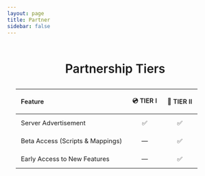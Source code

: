 ```yaml
---
layout: page
title: Partner
sidebar: false
---
```


<style scoped>
/* Partnership Tiers Table Styling */
.partnership-tiers-wrapper {
  max-width: 900px;
  margin: 60px auto 40px;
  padding: 0 20px;
}

.partnership-tiers-title {
  text-align: center;
  font-size: 2em;
  font-weight: 600;
  margin-bottom: 30px;
}

.partnership-tiers-table {
  width: 100%;
  border-collapse: collapse;
  font-size: 1.05em;
}

.partnership-tiers-table thead tr {
  border-bottom: 2px solid var(--vp-c-divider);
}

.partnership-tiers-table th {
  padding: 16px 12px;
  font-weight: 600;
}

.partnership-tiers-table th:first-child {
  text-align: left;
}

.partnership-tiers-table th:not(:first-child) {
  text-align: center;
  color: var(--vp-c-brand-1);
}

.partnership-tiers-table tbody tr {
  border-bottom: 1px solid var(--vp-c-divider);
}

.partnership-tiers-table td {
  padding: 12px;
}

.partnership-tiers-table td:not(:first-child) {
  text-align: center;
}

/* Responsive adjustments */
@media (max-width: 768px) {
  .partnership-tiers-wrapper {
    padding: 0 15px;
    margin: 40px auto 30px;
  }
  
  .partnership-tiers-title {
    font-size: 1.5em;
  }
  
  .partnership-tiers-table {
    font-size: 0.9em;
  }
  
  .partnership-tiers-table th,
  .partnership-tiers-table td {
    padding: 8px 6px;
  }
}
</style>

<script setup>
    import {
    VPTeamPage, 
    VPTeamPageTitle,
    VPTeamMembers,
    VPTeamPageSection
    } from 'vitepress/theme'

    const developer = [
        {
            avatar: '/partner/dev/drshwaggins.webp',
            name: 'DrShwaggins Scripts',
            links: [
                { icon: 'discord', link: 'https://discord.gg/m8SmDPWcu3' },
            ]
        },    
        {
            avatar: '/partner/dev/syn-scripts.webp',
            name: 'Syn Scripts',
            links: [
                { icon: 'discord', link: 'https://discord.gg/synscripts' },
            ]
        },
        {
            avatar: '/partner/dev/bcc.webp',
            name: 'Bryce Canyon County',
            links: [
                { icon: 'discord', link: 'https://discord.gg/GuwS7Y7PA3' },
            ]
        },
        {
            avatar: '/partner/dev/sirec.webp',
            name: 'SIREC STUDIO',
            links: [
                { icon: 'discord', link: 'https://discord.gg/hrWUHjjXwn' },
            ]
        },
        {
            avatar: '/partner/dev/gum.webp',
            name: 'Gum Scripts',
            links: [
                { icon: 'discord', link: 'https://discord.gg/8ZzQqGSngH' },
            ]
        },
        {
            avatar: '/partner/dev/xakra.webp',
            name: 'Xakra Scripts',
            links: [
                { icon: 'discord', link: 'https://discord.gg/aRK4g7KNQr' },
            ]
        },
        {
            avatar: '/partner/dev/fixitfy.webp',
            name: 'Fixitfy',
            links: [
                { icon: 'discord', link: 'https://discord.gg/M6ag2JBzDH' },
            ]
        },
        {
            avatar: '/partner/dev/dlabs.webp',
            name: 'D-Labs',
            links: [
                { icon: 'discord', link: 'https://discord.gg/btGP4gucKZ' },
            ]
        },
        {
            avatar: '/partner/dev/hellcat.webp',
            name: 'Hellcat Development',
            links: [
                { icon: 'discord', link: 'https://discord.gg/GGm6b3ChFX' },
            ]
        },
        {
            avatar: '/partner/dev/nss.webp',
            name: 'NIGHT SHIFT STUDIO',
            links: [
                { icon: 'discord', link: 'https://discord.gg/n26dFYTNCa' },
            ]
        },
        {
            avatar: '/partner/dev/mega.webp',
            name: 'Mega Development',
            links: [
                { icon: 'discord', link: 'https://discord.gg/kfFE3JrySd' },
            ]
        },
        {
            avatar: '/partner/dev/bulgar.webp',
            name: 'BulgaR Scripts',
            links: [
                { icon: 'discord', link: 'https://discord.gg/7Ac56XKYRY' },
            ]
        },
        {
            avatar: '/partner/dev/sirevlc.webp',
            name: 'SireVLC',
            links: [
                { icon: 'discord', link: 'https://discord.gg/2zEQY8RaFb' },
            ]
        },
        {
            avatar: '/partner/dev/jr.webp',
            name: 'JR Scripts',
            links: [
                { icon: 'discord', link: 'https://discord.gg/njZVvWYmpE' },
            ]
        },    
        {
            avatar: '/partner/dev/lefru.webp',
            name: 'LeFruScripts',
            links: [
                { icon: 'discord', link: 'https://discord.gg/nqcA4JJ2dC' },
            ]
        },
        {
            avatar: '/partner/dev/ziomark.webp',
            name: "ZioMark's HUB",
            links: [
                { icon: 'discord', link: 'https://discord.gg/ziomark' },
            ]
        },
        {
            avatar: '/partner/dev/murphy.webp',
            name: "Murphy's Workshop",
            links: [
                { icon: 'discord', link: 'https://discord.gg/9Xm4qfAT8F' },
            ]
        },
    ]

    const server = [

        // TIER II
        {
            avatar: '/partner/tier2/syn-county.webp',
            name: 'Syn County',
            title: '📀 TIER II',
            links: [
                { icon: 'discord', link: 'https://discord.gg/syncounty' },
            ]
        },
        {
            avatar: '/partner/tier2/goldrush-roleplay.webp',
            name: 'GoldRush Roleplay',
            title: '📀 TIER II',
            links: [
                { icon: 'discord', link: 'https://discord.gg/goldrushroleplay' },
            ]
        },
        {
            avatar: '/partner/tier2/oeste-roleplay.webp',        
            name: 'Oeste  Roleplay',
            title: '📀 TIER II',
            links: [
                { icon: 'discord', link: 'https://discord.gg/oesteroleplay' },
            ]
        },
        {
            avatar: '/partner/tier2/yellowstone-rp.webp',
            name: 'Yellowstone RP',
            title: '📀 TIER II',
            links: [
                { icon: 'discord', link: 'https://discord.gg/yellowstonerp' },
            ]
        },
        {
            avatar: '/partner/tier2/forgotten-trails.webp',
            name: 'Forgotten Trails',
            title: '📀 TIER II',
            links: [
                { icon: 'discord', link: 'https://discord.gg/forgottentrailsrp' },
            ]
        },
        {
            avatar: '/partner/tier2/high-noon.webp',
            name: 'High Noon',
            title: '📀 TIER II',
            links: [
                { icon: 'discord', link: 'https://discord.gg/highnoon' },
            ]
        },
        {
            avatar: '/partner/tier2/wild-frontier-roleplay.webp',
            name: 'Wild Frontier Roleplay',
            title: '📀 TIER II',
            links: [
                { icon: 'discord', link: 'https://discord.gg/wildfrontierrp' },
            ]
        },
        {
            avatar: '/partner/tier2/gilded-rp.webp',
            name: 'Gilded RP',
            title: '📀 TIER II',
            links: [
                { icon: 'discord', link: 'https://discord.gg/gildedrp' },
            ]
        },
        {
            avatar: '/partner/tier2/wild-west-roleplay.webp',
            name: 'Wild West Roleplay',
            title: '📀 TIER II', 
            links: [
                { icon: 'discord', link: 'https://discord.gg/mQTn4JVdxa' },
            ]
        },
        {
            avatar: '/partner/tier2/western-wegends.webp',
            name: 'Western Legends',
            title: '📀 TIER II',
            links: [
                { icon: 'discord', link: 'https://discord.gg/n7Y7YhP6gx' },
            ]
        },
        {
            avatar: '/partner/tier2/der-wilde-westen.webp',
            name: 'Der Wilde Westen',
            title: '📀 TIER II',
            links: [
                { icon: 'discord', link: 'https://discord.gg/snyctcZD2G' },
            ]
        },
        {
            avatar: '/partner/tier2/wildfin.webp',
            name: 'WILDFIN',
            title: '📀 TIER II',
            links: [
                { icon: 'discord', link: 'https://discord.gg/WCvy8hHYXg' },
            ]
        },
        {
            avatar: '/partner/tier2/lucky-valley.webp',
            name: 'Lucky Valley',
            title: '📀 TIER II',
            links: [
                { icon: 'discord', link: 'https://discord.gg/luckyvalley' },
            ]
        },
        {
            avatar: '/partner/tier2/redwest-liferp.webp',
            name: 'REDWest LifeRP',
            title: '📀 TIER II',
            links: [
                { icon: 'discord', link: 'https://discord.gg/xsbWxUuD' },
            ]
        },
        {
            avatar: '/partner/tier2/ranch-roleplay.webp',
            name: 'Ranch Roleplay',
            title: '📀 TIER II',
            links: [
                { icon: 'discord', link: 'https://discord.gg/ranch' },
            ]
        },
        {
            avatar: '/partner/tier2/arizona-rp.webp',
            name: 'Arizona RP',
            title: '📀 TIER II',
            links: [
                { icon: 'discord', link: 'https://discord.gg/arizonarpofficial' },
            ]
        },
        {
            avatar: '/partner/tier2/bayang-sinilangan-rp.webp',
            name: 'BAYANG SINILANGAN RP',
            title: '📀 TIER II',
            links: [
                { icon: 'discord', link: 'https://discord.gg/bayangsinilanganrp' },
            ]
        },
        {
            avatar: '/partner/tier2/red-river.webp',
            name: 'RED RIVER',
            title: '📀 TIER II',
            links: [
                { icon: 'discord', link: 'https://discord.gg/redriver' },
            ]
        },
        {
            avatar: '/partner/tier2/bounty-bay.webp',
            name: 'Bounty Bay',
            title: '📀 TIER II',
            links: [
                { icon: 'discord', link: 'https://discord.gg/ghheGn2WUa' },
            ]
        },
        {
            avatar: '/partner/tier2/sundown-rising.webp',
            name: 'Sundown Rising',
            title: '📀 TIER II',
            links: [
                { icon: 'discord', link: 'https://discord.gg/sr-roleplay' },
            ]
        },
        {
            avatar: '/partner/tier2/high-stakes-roleplay.webp',
            name: 'High Stakes Roleplay',
            title: '📀 TIER II',
            links: [
                { icon: 'discord', link: 'https://discord.gg/highstakes' },
            ]
        },
        {
            avatar: '/partner/tier2/farwest-quebec.webp',
            name: 'FarWest Québec',
            title: '📀 TIER II',
            links: [
                { icon: 'discord', link: 'https://discord.gg/farwestqc' },
            ]
        },
        {
            avatar: '/partner/tier2/red-west.webp',
            name: 'Red West',
            title: '📀 TIER II',
            links: [
                { icon: 'discord', link: 'https://discord.gg/NTaZx65MT7' },
            ]
        },
        {
            avatar: '/partner/tier2/secret-society-county.webp',
            name: 'Secret Society County',
            title: '📀 TIER II',
            links: [
                { icon: 'discord', link: 'https://discord.gg/9K9mXH9PUF' },
            ]
        },
        {
            avatar: '/partner/tier2/frontier-stories.webp',
            name: 'Frontier Stories',
            title: '📀 TIER II',
            links: [
                { icon: 'discord', link: 'https://discord.gg/frontierstories1899' },
            ]
        },
        {
            avatar: '/partner/tier2/legendary-roleplay.webp',
            name: 'Legendary Roleplay',
            title: '📀 TIER II',
            links: [
                { icon: 'discord', link: 'https://discord.gg/legendary-roleplay-1139609447480688733' },
            ]
        },
        {
            avatar: '/partner/tier2/whiskey-rend-rp.webp',
            name: 'Whiskey Bend RP',
            title: '📀 TIER II',
            links: [
                { icon: 'discord', link: 'https://discord.gg/sYXzRuUB6y' },
            ]
        },
        {
            avatar: '/partner/tier2/last-train-county.webp',
            name: 'Last Train County',
            title: '📀 TIER II',
            links: [
                { icon: 'discord', link: 'https://discord.gg/8nNggdmg8J' },
            ]
        },
        {
            avatar: '/partner/tier2/gunsmoke-trails-rp.webp',
            name: 'GunSmoke Trails RP',
            title: '📀 TIER II',
            links: [
                { icon: 'discord', link: 'https://discord.gg/PdzbFwJ9Mt' },
            ]
        },

        {
            avatar: '/partner/tier2/vengeful-county.webp',
            name: 'Vengeful County',
            title: '📀 TIER II',
            links: [
                { icon: 'discord', link: 'https://discord.gg/5wdyC4frRf' },
            ]
        },
        {
            avatar: '/partner/tier2/dusty-trails-roleplay.webp',
            name: 'Dusty Trails Roleplay',
            title: '📀 TIER II',
            links: [
                { icon: 'discord', link: 'https://discord.gg/T3Vm6Dka6H' },
            ]
        },

        // TIER I
        {
            avatar: '/partner/tier1/nomad-roleplay.webp',
            name: 'NOMAD ROLEPLAY',
            title: '💿 TIER I',
            links: [
                { icon: 'discord', link: 'https://discord.gg/27T78WEyWh' },
            ]
        },
        {
            avatar: '/partner/tier1/outlaws-roleplay.webp',
            name: 'Outlaws Roleplay',
            title: '💿 TIER I',
            links: [
                { icon: 'discord', link: 'https://discord.gg/outlawsrp' },
            ]
        },
        {
            avatar: '/partner/tier1/texas-roleplay.webp',
            name: 'Texas Roleplay',
            title: '💿 TIER I',
            links: [
                { icon: 'discord', link: 'https://discord.gg/texasroleplay' },
            ]
        },
        {
            avatar: 'icons/user.svg',
            name: 'Redwood County RP',
            title: '💿 TIER I', 
            links: [
                { icon: 'discord', link: 'https://discord.gg/tMfxKdYFCv' },
            ]
        },
        {
            avatar: '/partner/tier1/untamed-roleplay.webp',
            name: 'Untamed Roleplay',
            title: '💿 TIER I', 
            links: [
                { icon: 'discord', link: 'https://discord.gg/5W93wuwXZ3' },
            ]
        },
        {
            avatar: '/partner/tier1/homeland-roleplay.webp',
            name: 'HOMELAND - ROLEPLAY',
            title: '💿 TIER I',
            links: [
                { icon: 'discord', link: 'https://discord.gg/UgmakBkKJT' },
            ]
        },
        {
            avatar: 'icons/user.svg',
            name: '1889 Roleplay',
            title: '💿 TIER I',
            links: [
                { icon: 'discord', link: 'https://discord.gg/1889roleplay' },
            ]
        },
        {
            avatar: '/partner/tier1/dust-dreams.webp',
            name: 'Dust Dreams',
            title: '💿 TIER I',
            links: [
                { icon: 'discord', link: 'https://discord.gg/ddrp' },
            ]
        },
        {
            avatar: '/partner/tier1/promised-land-reborn.webp',
            name: 'Promised Land Reborn',
            title: '💿 TIER I',
            links: [
                { icon: 'discord', link: 'https://discord.com/invite/promisedlandrp' },
            ]
        },
        {
            avatar: 'icons/user.svg',
            name: 'Bloodlines Roleplay', 
            title: '💿 TIER I',
            links: [
                { icon: 'discord', link: 'https://discord.com/invite/KTtaEvKKZw' },
            ]
        },
        {
            avatar: '/partner/tier1/aces-&-eights-rp.webp',
            name: 'Aces & Eights RP',
            title: '💿 TIER I',
            links: [
                { icon: 'discord', link: 'https://discord.gg/MjCVHTTnaE' },
            ]
        },
        {
            avatar: '/partner/tier1/rodeo-roleplay.webp',
            name: 'Rodeo Roleplay',
            title: '💿 TIER I',
            links: [
                { icon: 'discord', link: 'https://discord.gg/rodeorp' },
            ]
        },
        {
            avatar: '/partner/tier1/beyond-the-rift.webp',
            name: 'Beyond the Rift',
            title: '💿 TIER I',
            links: [
                { icon: 'discord', link: 'https://discord.gg/vqDNBk4YYT' },
            ]
        },
        {
            avatar: '/partner/tier1/starr-hawke-rp.webp',
            name: 'Starr Hawke RP',
            title: '💿 TIER I',
            links: [
                { icon: 'discord', link: 'https://discord.gg/vxEqexFDGp' },
            ]
        },
        {
            avatar: '/partner/tier1/state-of-new-heaven-1890.webp',
            name: 'State of New Heaven 1890',
            title: '💿 TIER I',
            links: [
                { icon: 'discord', link: 'https://discord.gg/newhaven' },
            ]
        },
        {
            avatar: '/partner/tier1/legacy-roleplay-and-gaming.webp',
            name: 'Legacy Roleplay and Gaming',
            title: '💿 TIER I',
            links: [
                { icon: 'discord', link: 'https://discord.gg/legacyrpandgaming' },
            ]
        },
        {
            avatar: '/partner/tier1/ashen-frontier.webp',
            name: 'Ashen Frontier',
            title: '💿 TIER I',
            links: [
                { icon: 'discord', link: 'https://discord.com/invite/a78YUPzcrt' },
            ]
        },   
        {
            avatar: '/partner/tier1/westlands-rp.webp',
            name: 'Westlands RP',
            title: '💿 TIER I',
            links: [
                { icon: 'discord', link: 'https://discord.gg/sPJzSNaced' },
            ]
        },
        {
            avatar: '/partner/tier1/blackhorn-rp.webp',
            name: 'BLACKTHORN RP',
            title: '💿 TIER I',
            links: [
                { icon: 'discord', link: 'https://discord.gg/KRPGx7bTFz' },
            ]
        },
        {
            avatar: '/partner/tier1/ghost-town-roleplay.webp',
            name: 'Ghost Town Roleplay',
            title: '💿 TIER I',
            links: [
                { icon: 'discord', link: 'https://discord.gg/TATA6ZTWMn' },
            ]
        },
        {
            avatar: '/partner/tier1/cochise-rounty-rp.webp',
            name: 'Cochise County RP',
            title: '💿 TIER I',
            links: [
                { icon: 'discord', link: 'https://discord.gg/UvEYFrmVqf' },
            ]
        },
        {
            avatar: '/partner/tier1/ley-salvaje.webp',
            name: 'Ley Salvaje',
            title: '💿 TIER I',
            links: [
                { icon: 'discord', link: 'https://discord.gg/GTNmJJWfbw' },
            ]
        },
        {
            avatar: '/partner/tier1/hangmans-honeys.webp',
            name: 'Hangmans Honeys',
            title: '💿 TIER I',
            links: [
                { icon: 'discord', link: 'https://discord.gg/hangmanshoneys' },
            ]
        },
        {
            avatar: '/partner/tier1/stagecoach-rp.webp',
            name: 'Stagecoach RP',
            title: '💿 TIER I',
            links: [
                { icon: 'discord', link: 'https://discord.gg/stagecoachrp' },
            ]
        },
        {
            avatar: '/partner/tier1/rapid-falls-roleplay.webp',
            name: 'Rapid Falls Roleplay',
            title: '💿 TIER I',
            links: [
                { icon: 'discord', link: 'https://discord.gg/rapidfalls' },
            ]
        },
        {
            avatar: '/partner/tier1/omnia-1900.webp',
            name: 'OMNIA 1900',
            title: '💿 TIER I',
            links: [
                { icon: 'discord', link: 'https://discord.gg/V8wngmGxRJ' },
            ]
        },
        {
            avatar: '/partner/tier1/red-country.webp',
            name: 'Red Country',
            title: '💿 TIER I',
            links: [
                { icon: 'discord', link: 'https://discord.gg/8MhhfQGvBX' },
            ]
        },
        {
            avatar: '/partner/tier1/hot-colts-roleplay.webp',
            name: 'Hot Colts Roleplay',
            title: '💿 TIER I',
            links: [
                { icon: 'discord', link: 'https://discord.gg/WNjHATubfy' },
            ]
        },
        {
            avatar: '/partner/tier1/california-roleplay.webp',
            name: 'California Roleplay',
            title: '💿 TIER I',
            links: [
                { icon: 'discord', link: 'https://discord.gg/californiaroleplay' },
            ]
        },
        {
            avatar: '/partner/tier1/neue-welt.webp',
            name: 'neue Welt',
            title: '💿 TIER I',
            links: [
                { icon: 'discord', link: 'https://discord.gg/WZkERVe6Jx' },
            ]
        },
        {
            avatar: '/partner/tier1/red-reckoning.webp',
            name: 'Red Reckoning',
            title: '💿 TIER I',
            links: [
                { icon: 'discord', link: 'https://discord.gg/7j2mMtm27n' },
            ]
        },
        {
            avatar: '/partner/tier1/crimson-spire-rp.webp',
            name: 'Crimson Spire RP',
            title: '💿 TIER I',
            links: [
                { icon: 'discord', link: 'https://discord.gg/QybjFpeXYf' },
            ]
        },
        {
            avatar: '/partner/tier1/scarlet-horizon.webp',
            name: 'Scarlet Horizon',
            title: '💿 TIER I',
            links: [
                { icon: 'discord', link: 'https://discord.gg/DFyrxTcZ3Z' },
            ]
        },
        {
            avatar: '/partner/tier1/wild-wands.webp',
            name: 'Wild Lands',
            title: '💿 TIER I',
            links: [
                { icon: 'discord', link: 'https://discord.gg/wildlandsita' },
            ]
        },
        {
            avatar: '/partner/tier1/deadwood-county.webp',
            name: 'Deadwood County',
            title: '💿 TIER I',
            links: [
                { icon: 'discord', link: 'https://discord.gg/7Z2UGm5sSA' },
            ]
        },
        {
            avatar: '/partner/tier1/oldlife.webp',
            name: 'Oldlife',
            title: '💿 TIER I',
            links: [
                { icon: 'discord', link: 'https://discord.com/invite/9ajTaAbKu5' },
            ]
        },
        {
            avatar: '/partner/tier1/nightblood-roleplay.webp',
            name: 'NIGHTBLOOD ROLEPLAY',
            title: '💿 TIER I',
            links: [
                { icon: 'discord', link: 'https://discord.gg/xdxctCZunB' },
            ]
        },
        {
            avatar: '/partner/tier1/western-dreams.webp',
            name: 'Western Dreams',
            title: '💿 TIER I',
            links: [
                { icon: 'discord', link: 'https://discord.gg/XAhkvVEtqg' },
            ]
        },
        {
            avatar: '/partner/tier1/2toxic.webp',        
            name: '2Toxic',
            title: '💿 TIER I',
            links: [
                { icon: 'discord', link: 'https://discord.gg/2toxic-1179139330476875786' },
            ]
        },
        {
            avatar: '/partner/tier1/homebrand-roleplay.webp',
            name: 'Homebrand Roleplay',
            title: '💿 TIER I',
            links: [
                { icon: 'discord', link: 'https://discord.gg/YSB25uyVbk' },
            ]
        },
        {
            avatar: '/partner/tier1/moonstone-roleplay.webp',
            name: 'Moonstone Roleplay',
            title: '💿 TIER I',
            links: [
                { icon: 'discord', link: 'https://discord.gg/yFugWXvGU4' },
            ]
        },
    ]
</script>

<VPTeamPage>
    <VPTeamPageTitle><template #title>Our Partners</template></VPTeamPageTitle>
    <!-- Developer -->
    <VPTeamPageSection>
        <template #title>Developer</template>
        <template #members><VPTeamMembers size="small" :members="developer" /></template>
    </VPTeamPageSection>
    <!-- Roleplay Server -->
    <VPTeamPageSection>
        <template #title>Roleplay Server</template>
        <template #members><VPTeamMembers size="small" :members="server" /></template>
    </VPTeamPageSection>
</VPTeamPage>

<div class="partnership-tiers-wrapper">
    <h2 class="partnership-tiers-title">Partnership Tiers</h2>
    <table class="partnership-tiers-table">
        <thead>
            <tr>
                <th>Feature</th>
                <th>💿 TIER I</th>
                <th>📀 TIER II</th>
            </tr>
        </thead>
        <tbody>
            <tr>
                <td>Server Advertisement</td>
                <td>✅</td>
                <td>✅</td>
            </tr>
            <tr>
                <td>Beta Access (Scripts & Mappings)</td>
                <td>—</td>
                <td>✅</td>
            </tr>
            <tr>
                <td>Early Access to New Features</td>
                <td>—</td>
                <td>✅</td>
            </tr>
        </tbody>
    </table>
</div>